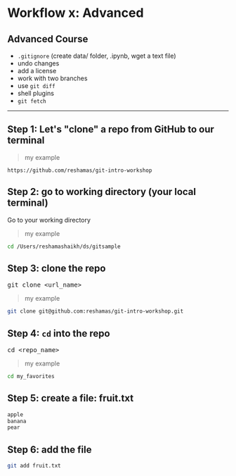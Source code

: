 # Workflow x:  Advanced

## Advanced Course
- `.gitignore` (create data/ folder, .ipynb, wget a text file)
- undo changes
- add a license
- work with two branches
- use `git diff`
- shell plugins
- `git fetch`





---

## Step 1: Let's "clone" a repo from GitHub to our terminal

>my example  
```text
https://github.com/reshamas/git-intro-workshop
```

## Step 2:  go to working directory (your local terminal)
Go to your working directory  
>my example
```bash
cd /Users/reshamashaikh/ds/gitsample
```


## Step 3:  clone the repo  
<kbd> git clone <url_name> </kbd> 
>my example
```bash
git clone git@github.com:reshamas/git-intro-workshop.git
```
  
## Step 4:  `cd` into the repo
<kbd> cd <repo_name> </kbd>
>my example
```bash
cd my_favorites
```

## Step 5:  create a file: fruit.txt
```txt
apple
banana
pear
```

## Step 6:  add the file
```bash
git add fruit.txt
```
